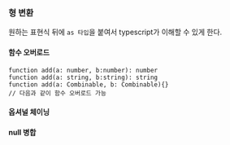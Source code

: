### 형 변환

원하는 표현식 뒤에  `as 타입`을 붙여서 typescript가 이해할 수 있게 한다.

#### 함수 오버로드

```tsx
function add(a: number, b:number): number
function add(a: string, b:string): string
function add(a: Combinable, b: Combinable){}
// 다음과 같이 함수 오버로드 가능
```

#### 옵셔널 체이닝

#### null 병합





